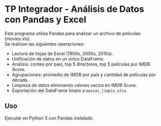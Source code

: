 # TP Integrador - Análisis de Datos con Pandas y Excel

Este programa utiliza Pandas para analizar un archivo de películas (movies.xls).  
Se realizan las siguientes operaciones:
- Lectura de hojas de Excel (1900s, 2000s, 2010s).
- Unificación de datos en un único DataFrame.
- Análisis: conteo por país, top 5 directores, top 5 películas por IMDB Score.
- Agrupaciones: promedio de IMDB por país y cantidad de películas por década.
- Limpieza de datos eliminando valores vacíos en IMDB Score.
- Exportación del DataFrame limpio a `movies_limpio.xlsx`.

## Uso
Ejecutar en Python 3 con Pandas instalado:
